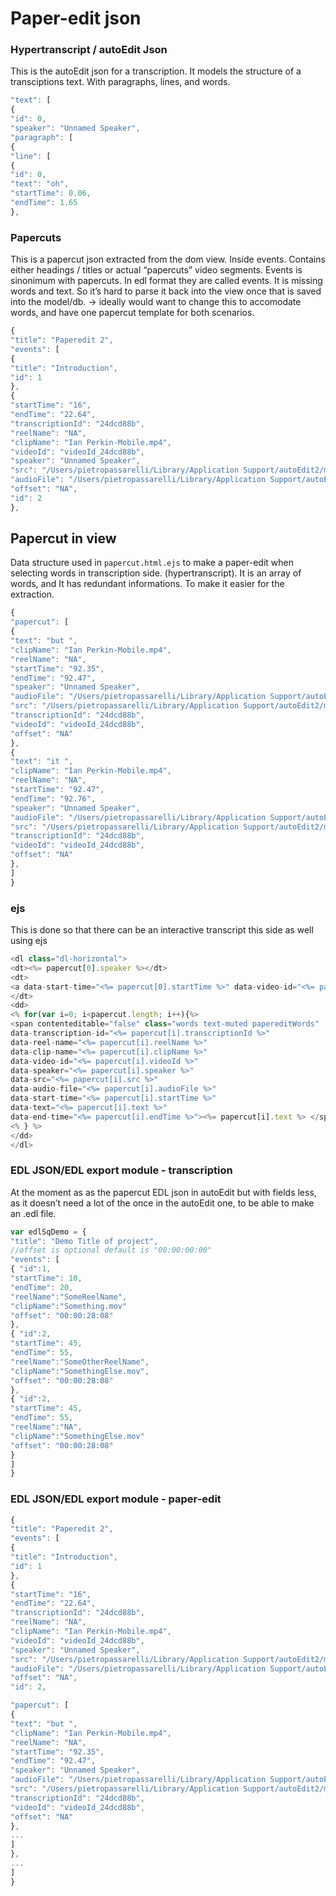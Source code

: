 # Paper-edit json

### Hypertranscript / autoEdit Json

This is the autoEdit json for a transcription. It models the structure of a transciptions text. With paragraphs, lines, and words.

```javascript
"text": [
{
"id": 0,
"speaker": "Unnamed Speaker",
"paragraph": [
{
"line": [
{
"id": 0,
"text": "oh",
"startTime": 0.06,
"endTime": 1.65
},
```

### Papercuts

This is a papercut json extracted from the dom view. Inside events. Contains either headings / titles or actual “papercuts” video segments. Events is sinonimum with papercuts. In edl format they are called events. It is missing words and text. So it’s hard to parse it back into the view once that is saved into the model/db. → ideally would want to change this to accomodate words, and have one papercut template for both scenarios.

```javascript
{
"title": "Paperedit 2",
"events": [
{
"title": "Introduction",
"id": 1
},
{
"startTime": "16",
"endTime": "22.64",
"transcriptionId": "24dcd88b",
"reelName": "NA",
"clipName": "Ian Perkin-Mobile.mp4",
"videoId": "videoId_24dcd88b",
"speaker": "Unnamed Speaker",
"src": "/Users/pietropassarelli/Library/Application Support/autoEdit2/media/Ian_Perkin-Mobile.mp4.1486169904445.webm",
"audioFile": "/Users/pietropassarelli/Library/Application Support/autoEdit2/media/Ian_Perkin-Mobile.mp4.1486169904445.ogg",
"offset": "NA",
"id": 2
},
```

## Papercut in view

Data structure used in `papercut.html.ejs` to make a paper-edit when selecting words in transcription side. \(hypertranscript\). It is an array of words, and It has redundant informations. To make it easier for the extraction.

```javascript
{
"papercut": [
{
"text": "but ",
"clipName": "Ian Perkin-Mobile.mp4",
"reelName": "NA",
"startTime": "92.35",
"endTime": "92.47",
"speaker": "Unnamed Speaker",
"audioFile": "/Users/pietropassarelli/Library/Application Support/autoEdit2/media/Ian_Perkin-Mobile.mp4.1486169904445.ogg",
"src": "/Users/pietropassarelli/Library/Application Support/autoEdit2/media/Ian_Perkin-Mobile.mp4.1486169904445.webm",
"transcriptionId": "24dcd88b",
"videoId": "videoId_24dcd88b",
"offset": "NA"
},
{
"text": "it ",
"clipName": "Ian Perkin-Mobile.mp4",
"reelName": "NA",
"startTime": "92.47",
"endTime": "92.76",
"speaker": "Unnamed Speaker",
"audioFile": "/Users/pietropassarelli/Library/Application Support/autoEdit2/media/Ian_Perkin-Mobile.mp4.1486169904445.ogg",
"src": "/Users/pietropassarelli/Library/Application Support/autoEdit2/media/Ian_Perkin-Mobile.mp4.1486169904445.webm",
"transcriptionId": "24dcd88b",
"videoId": "videoId_24dcd88b",
"offset": "NA"
},
]
}
```

### ejs

This is done so that there can be an interactive transcript this side as well using ejs

```javascript
<dl class="dl-horizontal">
<dt><%= papercut[0].speaker %></dt>
<dt>
<a data-start-time="<%= papercut[0].startTime %>" data-video-id="<%= papercut[0].videoId %>" class="timecodes"><%= fromSeconds(papercut[0].startTime) %></a>
</dt>
<dd>
<% for(var i=0; i<papercut.length; i++){%>
<span contenteditable="false" class="words text-muted papereditWords"
data-transcription-id="<%= papercut[i].transcriptionId %>"
data-reel-name="<%= papercut[i].reelName %>"
data-clip-name="<%= papercut[i].clipName %>"
data-video-id="<%= papercut[i].videoId %>"
data-speaker="<%= papercut[i].speaker %>"
data-src="<%= papercut[i].src %>"
data-audio-file="<%= papercut[i].audioFile %>"
data-start-time="<%= papercut[i].startTime %>"
data-text="<%= papercut[i].text %>"
data-end-time="<%= papercut[i].endTime %>"><%= papercut[i].text %> </span>
<% } %>
</dd>
</dl>
```

### EDL JSON/EDL export module - transcription

At the moment as as the papercut EDL json in autoEdit but with fields less, as it doesn’t need a lot of the once in the autoEdit one, to be able to make an .edl file.

```javascript
var edlSqDemo = {
"title": "Demo Title of project",
//offset is optional default is "00:00:00:00"
"events": [
{ "id":1,
"startTime": 10,
"endTime": 20,
"reelName":"SomeReelName",
"clipName":"Something.mov"
"offset": "00:00:28:08"
},
{ "id":2,
"startTime": 45,
"endTime": 55,
"reelName":"SomeOtherReelName",
"clipName":"SomethingElse.mov",
"offset": "00:00:28:08"
},
{ "id":2,
"startTime": 45,
"endTime": 55,
"reelName":"NA",
"clipName":"SomethingElse.mov"
"offset": "00:00:28:08"
}
]
}
```

### EDL JSON/EDL export module - paper-edit

```javascript
{
"title": "Paperedit 2",
"events": [
{
"title": "Introduction",
"id": 1
},
{
"startTime": "16",
"endTime": "22.64",
"transcriptionId": "24dcd88b",
"reelName": "NA",
"clipName": "Ian Perkin-Mobile.mp4",
"videoId": "videoId_24dcd88b",
"speaker": "Unnamed Speaker",
"src": "/Users/pietropassarelli/Library/Application Support/autoEdit2/media/Ian_Perkin-Mobile.mp4.1486169904445.webm",
"audioFile": "/Users/pietropassarelli/Library/Application Support/autoEdit2/media/Ian_Perkin-Mobile.mp4.1486169904445.ogg",
"offset": "NA",
"id": 2,

"papercut": [
{
"text": "but ",
"clipName": "Ian Perkin-Mobile.mp4",
"reelName": "NA",
"startTime": "92.35",
"endTime": "92.47",
"speaker": "Unnamed Speaker",
"audioFile": "/Users/pietropassarelli/Library/Application Support/autoEdit2/media/Ian_Perkin-Mobile.mp4.1486169904445.ogg",
"src": "/Users/pietropassarelli/Library/Application Support/autoEdit2/media/Ian_Perkin-Mobile.mp4.1486169904445.webm",
"transcriptionId": "24dcd88b",
"videoId": "videoId_24dcd88b",
"offset": "NA"
},
...
]
},
...
]
}
```

